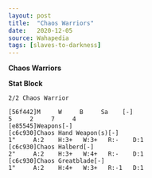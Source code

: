 ```yaml
---
layout: post
title:  "Chaos Warriors"
date:   2020-12-05
source: Wahapedia
tags: [slaves-to-darkness]
---
```


**Chaos Warriors**

**Stat Block**
```
2/2 Chaos Warrior
```

```
[56f442]M     W     B     Sa    [-]
5     2     7     4     
[e85545]Weapons[-]
[c6c930]Chaos Hand Weapon(s)[-]
1"     A:2    H:3+   W:3+   R:-    D:1   
[c6c930]Chaos Halberd[-]
2"     A:2    H:3+   W:4+   R:-    D:1   
[c6c930]Chaos Greatblade[-]
1"     A:2    H:4+   W:3+   R:-1   D:1   
```


